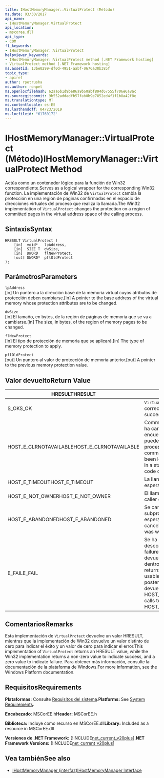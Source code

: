 ```yaml
---
title: IHostMemoryManager::VirtualProtect (Método)
ms.date: 03/30/2017
api_name:
- IHostMemoryManager.VirtualProtect
api_location:
- mscoree.dll
api_type:
- COM
f1_keywords:
- IHostMemoryManager::VirtualProtect
helpviewer_keywords:
- IHostMemoryManager::VirtualProtect method [.NET Framework hosting]
- VirtualProtect method [.NET Framework hosting]
ms.assetid: 13be0299-df0d-4951-aabf-0676a30b385f
topic_type:
- apiref
author: rpetrusha
ms.author: ronpet
ms.openlocfilehash: 62aa6b1d9be86a9b60abf894d67555f706e6a8ac
ms.sourcegitcommit: 9b552addadfb57fab0b9e7852ed4f1f1b8a42f8e
ms.translationtype: MT
ms.contentlocale: es-ES
ms.lasthandoff: 04/23/2019
ms.locfileid: "61760172"
---
```

# <a name="ihostmemorymanagervirtualprotect-method"></a><span data-ttu-id="8be16-102">IHostMemoryManager::VirtualProtect (Método)</span><span class="sxs-lookup"><span data-stu-id="8be16-102">IHostMemoryManager::VirtualProtect Method</span></span>
<span data-ttu-id="8be16-103">Actúa como un contenedor lógico para la función de Win32 correspondiente.</span><span class="sxs-lookup"><span data-stu-id="8be16-103">Serves as a logical wrapper for the corresponding Win32 function.</span></span> <span data-ttu-id="8be16-104">La implementación de Win32 de `VirtualProtect` cambia la protección en una región de páginas confirmadas en el espacio de direcciones virtuales del proceso que realiza la llamada.</span><span class="sxs-lookup"><span data-stu-id="8be16-104">The Win32 implementation of `VirtualProtect` changes the protection on a region of committed pages in the virtual address space of the calling process.</span></span>  
  
## <a name="syntax"></a><span data-ttu-id="8be16-105">Sintaxis</span><span class="sxs-lookup"><span data-stu-id="8be16-105">Syntax</span></span>  
  
```  
HRESULT VirtualProtect (  
    [in]  void*   lpAddress,  
    [in]  SIZE_T  dwSize,  
    [in]  DWORD   flNewProtect,  
    [out] DWORD*  pflOldProtect  
);  
```  
  
## <a name="parameters"></a><span data-ttu-id="8be16-106">Parámetros</span><span class="sxs-lookup"><span data-stu-id="8be16-106">Parameters</span></span>  
 `lpAddress`  
 <span data-ttu-id="8be16-107">[in] Un puntero a la dirección base de la memoria virtual cuyos atributos de protección deben cambiarse.</span><span class="sxs-lookup"><span data-stu-id="8be16-107">[in] A pointer to the base address of the virtual memory whose protection attributes are to be changed.</span></span>  
  
 `dwSize`  
 <span data-ttu-id="8be16-108">[in] El tamaño, en bytes, de la región de páginas de memoria que se va a cambiarse.</span><span class="sxs-lookup"><span data-stu-id="8be16-108">[in] The size, in bytes, of the region of memory pages to be changed.</span></span>  
  
 `flNewProtect`  
 <span data-ttu-id="8be16-109">[in] El tipo de protección de memoria que se aplicará.</span><span class="sxs-lookup"><span data-stu-id="8be16-109">[in] The type of memory protection to apply.</span></span>  
  
 `pflOldProtect`  
 <span data-ttu-id="8be16-110">[out] Un puntero al valor de protección de memoria anterior.</span><span class="sxs-lookup"><span data-stu-id="8be16-110">[out] A pointer to the previous memory protection value.</span></span>  
  
## <a name="return-value"></a><span data-ttu-id="8be16-111">Valor devuelto</span><span class="sxs-lookup"><span data-stu-id="8be16-111">Return Value</span></span>  
  
|<span data-ttu-id="8be16-112">HRESULT</span><span class="sxs-lookup"><span data-stu-id="8be16-112">HRESULT</span></span>|<span data-ttu-id="8be16-113">Descripción</span><span class="sxs-lookup"><span data-stu-id="8be16-113">Description</span></span>|  
|-------------|-----------------|  
|<span data-ttu-id="8be16-114">S_OK</span><span class="sxs-lookup"><span data-stu-id="8be16-114">S_OK</span></span>|<span data-ttu-id="8be16-115">`VirtualProtect` se devolvió correctamente.</span><span class="sxs-lookup"><span data-stu-id="8be16-115">`VirtualProtect` returned successfully.</span></span>|  
|<span data-ttu-id="8be16-116">HOST_E_CLRNOTAVAILABLE</span><span class="sxs-lookup"><span data-stu-id="8be16-116">HOST_E_CLRNOTAVAILABLE</span></span>|<span data-ttu-id="8be16-117">Common language runtime (CLR) no se ha cargado en un proceso o el CLR se encuentra en un estado en el que no se puede ejecutar código administrado o procesar la llamada correctamente.</span><span class="sxs-lookup"><span data-stu-id="8be16-117">The common language runtime (CLR) has not been loaded into a process, or the CLR is in a state in which it cannot run managed code or process the call successfully.</span></span>|  
|<span data-ttu-id="8be16-118">HOST_E_TIMEOUT</span><span class="sxs-lookup"><span data-stu-id="8be16-118">HOST_E_TIMEOUT</span></span>|<span data-ttu-id="8be16-119">La llamada ha agotado el tiempo de espera.</span><span class="sxs-lookup"><span data-stu-id="8be16-119">The call timed out.</span></span>|  
|<span data-ttu-id="8be16-120">HOST_E_NOT_OWNER</span><span class="sxs-lookup"><span data-stu-id="8be16-120">HOST_E_NOT_OWNER</span></span>|<span data-ttu-id="8be16-121">El llamador no posee el bloqueo.</span><span class="sxs-lookup"><span data-stu-id="8be16-121">The caller does not own the lock.</span></span>|  
|<span data-ttu-id="8be16-122">HOST_E_ABANDONED</span><span class="sxs-lookup"><span data-stu-id="8be16-122">HOST_E_ABANDONED</span></span>|<span data-ttu-id="8be16-123">Se canceló un evento mientras un subproceso bloqueado o fibra estaba esperando en ella.</span><span class="sxs-lookup"><span data-stu-id="8be16-123">An event was canceled while a blocked thread or fiber was waiting on it.</span></span>|  
|<span data-ttu-id="8be16-124">E_FAIL</span><span class="sxs-lookup"><span data-stu-id="8be16-124">E_FAIL</span></span>|<span data-ttu-id="8be16-125">Se ha producido un error irrecuperable desconocido.</span><span class="sxs-lookup"><span data-stu-id="8be16-125">An unknown catastrophic failure occurred.</span></span> <span data-ttu-id="8be16-126">Cuando un método devuelve E_FAIL, CLR ya no es utilizable dentro del proceso.</span><span class="sxs-lookup"><span data-stu-id="8be16-126">When a method returns E_FAIL, the CLR is no longer usable within the process.</span></span> <span data-ttu-id="8be16-127">Las llamadas posteriores a métodos de hospedaje devuelven HOST_E_CLRNOTAVAILABLE.</span><span class="sxs-lookup"><span data-stu-id="8be16-127">Subsequent calls to hosting methods return HOST_E_CLRNOTAVAILABLE.</span></span>|  
  
## <a name="remarks"></a><span data-ttu-id="8be16-128">Comentarios</span><span class="sxs-lookup"><span data-stu-id="8be16-128">Remarks</span></span>  
 <span data-ttu-id="8be16-129">Esta implementación de `VirtualProtect` devuelve un valor HRESULT, mientras que la implementación de Win32 devuelve un valor distinto de cero para indicar el éxito y un valor de cero para indicar el error.</span><span class="sxs-lookup"><span data-stu-id="8be16-129">This implementation of `VirtualProtect` returns an HRESULT value, while the Win32 implementation returns a non-zero value to indicate success, and a zero value to indicate failure.</span></span> <span data-ttu-id="8be16-130">Para obtener más información, consulte la documentación de la plataforma de Windows.</span><span class="sxs-lookup"><span data-stu-id="8be16-130">For more information, see the Windows Platform documentation.</span></span>  
  
## <a name="requirements"></a><span data-ttu-id="8be16-131">Requisitos</span><span class="sxs-lookup"><span data-stu-id="8be16-131">Requirements</span></span>  
 <span data-ttu-id="8be16-132">**Plataformas:** Consulte [Requisitos del sistema](../../../../docs/framework/get-started/system-requirements.md).</span><span class="sxs-lookup"><span data-stu-id="8be16-132">**Platforms:** See [System Requirements](../../../../docs/framework/get-started/system-requirements.md).</span></span>  
  
 <span data-ttu-id="8be16-133">**Encabezado**: MSCorEE.h</span><span class="sxs-lookup"><span data-stu-id="8be16-133">**Header:** MSCorEE.h</span></span>  
  
 <span data-ttu-id="8be16-134">**Biblioteca:** Incluye como recurso en MSCorEE.dll</span><span class="sxs-lookup"><span data-stu-id="8be16-134">**Library:** Included as a resource in MSCorEE.dll</span></span>  
  
 <span data-ttu-id="8be16-135">**Versiones de .NET Framework:** [!INCLUDE[net_current_v20plus](../../../../includes/net-current-v20plus-md.md)]</span><span class="sxs-lookup"><span data-stu-id="8be16-135">**.NET Framework Versions:** [!INCLUDE[net_current_v20plus](../../../../includes/net-current-v20plus-md.md)]</span></span>  
  
## <a name="see-also"></a><span data-ttu-id="8be16-136">Vea también</span><span class="sxs-lookup"><span data-stu-id="8be16-136">See also</span></span>

- [<span data-ttu-id="8be16-137">IHostMemoryManager (interfaz)</span><span class="sxs-lookup"><span data-stu-id="8be16-137">IHostMemoryManager Interface</span></span>](../../../../docs/framework/unmanaged-api/hosting/ihostmemorymanager-interface.md)
